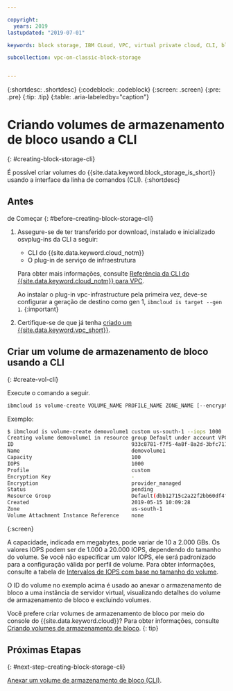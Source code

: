 ```yaml
---

copyright:
  years: 2019
lastupdated: "2019-07-01"

keywords: block storage, IBM CLoud, VPC, virtual private cloud, CLI, block storage volume, volume, IOPS

subcollection: vpc-on-classic-block-storage


---
```


{:shortdesc: .shortdesc}
{:codeblock: .codeblock}
{:screen: .screen}
{:pre: .pre}
{:tip: .tip}
{:table: .aria-labeledby="caption"}

# Criando volumes de armazenamento de bloco usando a CLI
{: #creating-block-storage-cli}

É possível criar volumes do {{site.data.keyword.block_storage_is_short}} usando a interface da linha de comandos (CLI).
{:shortdesc}

## Antes
de Começar
{: #before-creating-block-storage-cli}

1. Assegure-se de ter transferido por download, instalado e inicializado osvplug-ins da CLI a seguir:
    * CLI do {{site.data.keyword.cloud_notm}}
    * O plug-in de serviço de infraestrutura

   Para obter mais informações, consulte [Referência da CLI do {{site.data.keyword.cloud_notm}} para VPC](/docs/vpc-infrastructure-cli-plugin?topic=vpc-infrastructure-cli-plugin-vpc-reference).
   
   Ao instalar o plug-in vpc-infrastructure pela primeira vez, deve-se configurar a geração de destino como gen 1, `ibmcloud is target --gen 1`.
   {:important}
   
2. Certifique-se de que já tenha [criado um {{site.data.keyword.vpc_short}}](/docs/vpc-on-classic?topic=vpc-on-classic-getting-started).

## Criar um volume de armazenamento de bloco usando a CLI
{: #create-vol-cli}

Execute o comando a seguir.

```bash
ibmcloud is volume-create VOLUME_NAME PROFILE_NAME ZONE_NAME [--encryption-key ENCRYPTION_KEY] [--capacity CAPACITY] [--iops IOPS] [--resource-group-id RESOURCE_GROUP_ID | --resource-group-name RESOURCE_GROUP_NAME] [--json]
```

Exemplo:

```bash
$ ibmcloud is volume-create demovolume1 custom us-south-1 --iops 1000
Creating volume demovolume1 in resource group Default under account VPC 01 as user rtuser1@mycompany.com...
ID                                      933c8781-f7f5-4a8f-8a2d-3bfc711788ee
Name                                    demovolume1
Capacity                                100
IOPS                                    1000
Profile                                 custom
Encryption Key                          -
Encryption                              provider_managed
Status                                  pending
Resource Group                          Default(dbb12715c2a22f2bb60df4ffd4a543f2)
Created                                 2019-05-15 10:09:28
Zone                                    us-south-1
Volume Attachment Instance Reference    none
```
{:screen}

A capacidade, indicada em megabytes, pode variar de 10 a 2.000 GBs.  Os valores IOPS podem ser de 1.000 a 20.000 IOPS, dependendo do tamanho do volume. Se você não especificar um valor IOPS, ele será padronizado para a configuração válida por perfil de volume. Para obter informações, consulte a tabela de [Intervalos de IOPS com base no tamanho do volume](/docs/vpc-on-classic-block-storage?topic=vpc-on-classic-block-storage-block-storage-profiles#custom).

O ID do volume no exemplo acima é usado ao anexar o armazenamento de bloco a uma instância de servidor virtual, visualizando detalhes do volume de armazenamento de bloco e excluindo volumes.

Você prefere criar volumes de armazenamento de bloco por meio do console do {{site.data.keyword.cloud}}? Para obter informações, consulte [Criando volumes de armazenamento de bloco](/docs/vpc-on-classic-block-storage?topic=vpc-on-classic-block-storage-creating-block-storage).
{: tip}

## Próximas Etapas
{: #next-step-creating-block-storage-cli}

[Anexar um volume de armazenamento de bloco (CLI)](/docs/vpc-on-classic-block-storage?topic=vpc-on-classic-block-storage-attaching-block-storage-cli).
